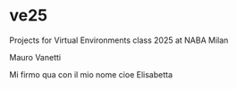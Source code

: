 # ve25
Projects for Virtual Environments class 2025 at NABA Milan

Mauro Vanetti

Mi firmo qua con il mio nome cioe Elisabetta
